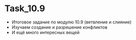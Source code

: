 # Task_10.9
- Итоговое задание по модулю 10.9 (ветвление и слияние)
- Изучаем создание и разрешение конфликтов
- И ещё много интересных вещей